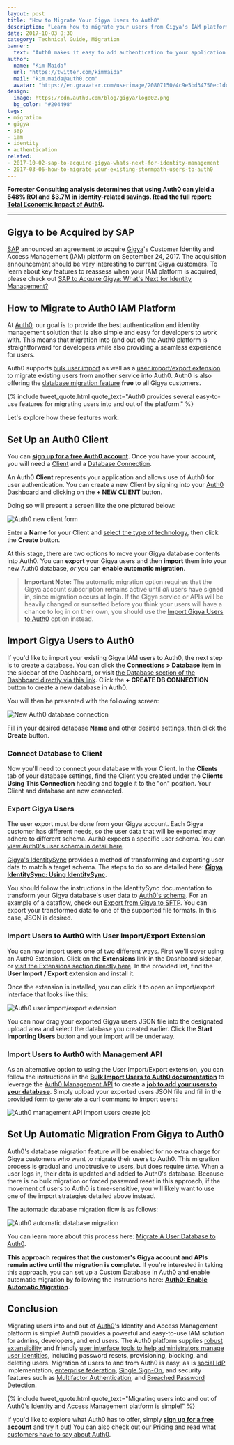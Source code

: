 ```yaml
---
layout: post
title: "How to Migrate Your Gigya Users to Auth0"
description: "Learn how to migrate your users from Gigya's IAM platform to Auth0."
date: 2017-10-03 8:30
category: Technical Guide, Migration
banner:
  text: "Auth0 makes it easy to add authentication to your application."
author:
  name: "Kim Maida"
  url: "https://twitter.com/kimmaida"
  mail: "kim.maida@auth0.com"
  avatar: "https://en.gravatar.com/userimage/20807150/4c9e5bd34750ec1dcedd71cb40b4a9ba.png"
design:
  image: https://cdn.auth0.com/blog/gigya/logo02.png
  bg_color: "#204498"
tags:
- migration
- gigya
- sap
- iam
- identity
- authentication
related:
- 2017-10-02-sap-to-acquire-gigya-whats-next-for-identity-management
- 2017-03-06-how-to-migrate-your-existing-stormpath-users-to-auth0
---
```


<div class="alert alert-info alert-icon">
  <i class="icon-budicon-500"></i>
  <strong>Forrester Consulting analysis determines that using Auth0 can yield a 548% ROI and $3.7M in identity-related savings. Read the full report: <a href="https://resources.auth0.com/forrester-tei-research-case-study/">Total Economic Impact of Auth0</a>.</strong>
</div>

---

## Gigya to be Acquired by SAP 

[SAP](https://www.sap.com/index.html) announced an agreement to acquire [Gigya](http://www.gigya.com/)'s Customer Identity and Access Management (IAM) platform on September 24, 2017. The acquisition announcement should be very interesting to current Gigya customers. To learn about key features to reassess when your IAM platform is acquired, please check out [SAP to Acquire Gigya: What's Next for Identity Management?](https://auth0.com/blog/sap-to-acquire-gigya-whats-next-for-identity-management)

## How to Migrate to Auth0 IAM Platform

At [Auth0](https://auth0.com), our goal is to provide the best authentication and identity management solution that is also simple and easy for developers to work with. This means that migration into (and out of) the Auth0 platform is straightforward for developers while also providing a seamless experience for users.

Auth0 supports [bulk user import](https://auth0.com/docs/tutorials/bulk-importing-users-into-auth0) as well as a [user import/export extension](https://auth0.com/docs/extensions/user-import-export) to migrate existing users from another service into Auth0. Auth0 is also offering the [database migration feature](https://auth0.com/docs/connections/database/migrating) **free** to all Gigya customers.

{% include tweet_quote.html quote_text="Auth0 provides several easy-to-use features for migrating users into and out of the platform." %}

Let's explore how these features work.

## Set Up an Auth0 Client

You can **<a href="javascript:signup()">sign up for a free Auth0 account</a>**. Once you have your account, you will need a [Client](https://auth0.com/docs/clients) and a [Database Connection](https://auth0.com/docs/connections/database).

An Auth0 **Client** represents your application and allows use of Auth0 for user authentication. You can create a new Client by signing into your [Auth0 Dashboard](https://manage.auth0.com/#/)  and clicking on the **+ NEW CLIENT** button.

Doing so will present a screen like the one pictured below:

![Auth0 new client form](https://cdn.auth0.com/blog/gigya/new-client.jpg)

Enter a **Name** for your Client and [select the type of technology](https://auth0.com/docs/clients#client-types), then click the **Create** button.

At this stage, there are two options to move your Gigya database contents into Auth0. You can **export** your Gigya users and then **import** them into your new Auth0 database, _or_ you can **enable automatic migration**.

> **Important Note:** The automatic migration option requires that the Gigya account subscription remains active until _all_ users have signed in, since migration occurs at login. If the Gigya service or APIs will be heavily changed or sunsetted before you think your users will have a chance to log in on their own, you should use the <a href="#user-import" target="_self">Import Gigya Users to Auth0</a> option instead.

## <span id="user-import"></span>Import Gigya Users to Auth0

If you'd like to import your existing Gigya IAM users to Auth0, the next step is to create a database. You can click the **Connections > Database** item in the sidebar of the Dashboard, or visit [the Database section of the Dashboard directly via this link](https://manage.auth0.com/#/connections/database). Click the **+ CREATE DB CONNECTION** button to create a new database in Auth0.

You will then be presented with the following screen:

![New Auth0 database connection](https://cdn.auth0.com/blog/gigya/new-db.jpg)

Fill in your desired database **Name** and other desired settings, then click the **Create** button.

### Connect Database to Client

Now you'll need to connect your database with your Client. In the **Clients** tab of your database settings, find the Client you created under the **Clients Using This Connection** heading and toggle it to the "on" position. Your Client and database are now connected.

### Export Gigya Users

The user export must be done from your Gigya account. Each Gigya customer has different needs, so the user data that will be exported may adhere to different schema. Auth0 expects a specific user schema. You can [view Auth0's user schema in detail here](https://auth0.com/docs/tutorials/bulk-importing-users-into-auth0#file-schema).

[Gigya's IdentitySync](https://developers.gigya.com/display/GD/IdentitySync) provides a method of transforming and exporting user data to match a target schema. The steps to do so are detailed here: **[Gigya IdentitySync: Using IdentitySync](https://developers.gigya.com/display/GD/IdentitySync#IdentitySync-apiUsingIdentitySync)**.

You should follow the instructions in the IdentitySync documentation to transform your Gigya database's user data to [Auth0's schema](https://auth0.com/docs/tutorials/bulk-importing-users-into-auth0#file-schema). For an example of a dataflow, check out [Export from Gigya to SFTP](https://developers.gigya.com/display/GD/Export+from+Gigya+to+SFTP). You can export your transformed data to one of the supported file formats. In this case, JSON is desired.

### Import Users to Auth0 with User Import/Export Extension

You can now import users one of two different ways. First we'll cover using an Auth0 Extension. Click on the **Extensions** link in the Dashboard sidebar, or [visit the Extensions section directly here](https://manage.auth0.com/#/extensions). In the provided list, find the **User Import / Export** extension and install it.

Once the extension is installed, you can click it to open an import/export interface that looks like this:

![Auth0 user import/export extension](https://cdn.auth0.com/blog/gigya/import-users-ext.jpg)

You can now drag your exported Gigya users JSON file into the designated upload area and select the database you created earlier. Click the **Start Importing Users** button and your import will be underway.

### Import Users to Auth0 with Management API

As an alternative option to using the User Import/Export extension, you can follow the instructions in the **[Bulk Import Users to Auth0 documentation](https://auth0.com/docs/tutorials/bulk-importing-users-into-auth0)** to leverage the [Auth0 Management API](https://auth0.com/docs/api/management/v2) to create a **[job to add your users to your database](https://auth0.com/docs/api/management/v2#!/Jobs/post_users_imports)**. Simply upload your exported users JSON file and fill in the provided form to generate a curl command to import users:

![Auth0 management API import users create job](https://cdn.auth0.com/blog/gigya/import-users-api.jpg)

## Set Up Automatic Migration From Gigya to Auth0

Auth0's database migration feature will be enabled for no extra charge for Gigya customers who want to migrate their users to Auth0. This migration process is gradual and unobtrusive to users, but does require _time_. When a user logs in, their data is updated and added to Auth0's database. Because there is no bulk migration or forced password reset in this approach, if the movement of users to Auth0 is time-sensitive, you will likely want to use one of the import strategies detailed above instead.

The automatic database migration flow is as follows:

![Auth0 automatic database migration](https://cdn2.auth0.com/docs/media/articles/connections/database/migrating-diagram.png)

You can learn more about this process here: [Migrate A User Database to Auth0](https://auth0.com/learn/migrate-user-database-auth0/).

**This approach requires that the customer's Gigya account and APIs remain active until the migration is complete.** If you're interested in taking this approach, you can set up a Custom Database in Auth0 and enable automatic migration by following the instructions here: **[Auth0: Enable Automatic Migration](https://auth0.com/docs/connections/database/migrating#enable-automatic-migration)**.

## Conclusion

Migrating users into and out of [Auth0](https://auth0.com)'s Identity and Access Management platform is simple! Auth0 provides a powerful and easy-to-use IAM solution for admins, developers, and end users. The Auth0 platform supplies [robust extensibility](https://auth0.com/docs/topics/extensibility) and friendly [user interface tools to help administrators manage user identities](https://auth0.com/user-management), including password resets, provisioning, blocking, and deleting users. Migration of users to and from Auth0 is easy, as is [social IdP](https://auth0.com/learn/social-login/) implementation, [enterprise federation](https://auth0.com/b2b-enterprise-identity-management), [Single Sign-On](https://auth0.com/learn/how-to-implement-single-sign-on/), and security features such as [Multifactor Authentication](https://auth0.com/learn/multifactor-authentication/), and [Breached Password Detection](https://auth0.com/breached-passwords).

{% include tweet_quote.html quote_text="Migrating users into and out of Auth0's Identity and Access Management platform is simple!" %}

If you'd like to explore what Auth0 has to offer, simply **<a href="javascript:signup()">sign up for a free account</a>** and try it out! You can also check out our [Pricing](https://auth0.com/pricing) and read what [customers have to say about Auth0](https://auth0.com/resources/case-studies).
